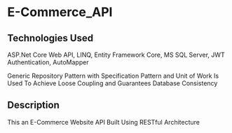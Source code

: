 # E-Commerce_API
## Technologies Used

ASP.Net Core Web API, LINQ, Entity Framework Core, MS SQL Server, JWT Authentication, AutoMapper

Generic Repository Pattern with Specification Pattern and Unit of Work Is Used To Achieve Loose Coupling and Guarantees Database Consistency


## Description

This an E-Commerce Website API Built Using RESTful Architecture 
